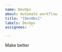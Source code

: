 ```yaml
---
name: DevOps
about: Automate workflow
title: "[DevObs]"
labels: DevOps
assignees: ''

---
```


Make better
